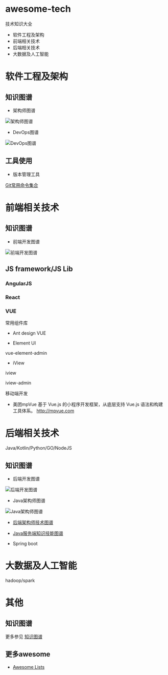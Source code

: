 # awesome-tech
技术知识大全

* 软件工程及架构
* 前端相关技术
* 后端相关技术
* 大数据及人工智能

# 软件工程及架构

## 知识图谱

* 架构师图谱

![架构师图谱](knowladge-map/1.1%20架构师图谱.jpg)

* DevOps图谱

![DevOps图谱](knowladge-map/5.10%20DevOps图谱.jpg)

## 工具使用

* 版本管理工具

[Git常用命令集合](devops/git-tips/README.md)

# 前端相关技术

## 知识图谱

* 前端开发图谱

![前端开发图谱](knowladge-map/5.11%20前端开发图谱.jpg)


## JS framework/JS Lib
### AngularJS


### React


### VUE

 常用组件库
 * Ant design VUE
 
 * Element UI
 
 
 vue-element-admin
 
 * iView
 
 iview
 
 iview-admin
 
 移动端开发
 * 美团mpVue
 基于 Vue.js 的小程序开发框架，从底层支持 Vue.js 语法和构建工具体系。 http://mpvue.com

# 后端相关技术

Java/Kotlin/Python/GO/NodeJS

## 知识图谱
* 后端开发图谱

![后端开发图谱](knowladge-map/5.12%20后端开发图谱.jpg)

* Java架构师图谱

![Java架构师图谱](knowladge-map/1.2%20Java架构师图谱.jpg)


* [后端架构师技术图谱](https://github.com/xingshaocheng/architect-awesome)
* [Java服务端知识技能图谱](https://github.com/caison/java-knowledge-mind-map)

* Spring boot

# 大数据及人工智能

hadoop/spark

# 其他


## 知识图谱

更多参见 [知识图谱](knowledge-map/README.md)


## 更多awesome
*   [Awesome Lists](https://github.com/topics/awesome)

